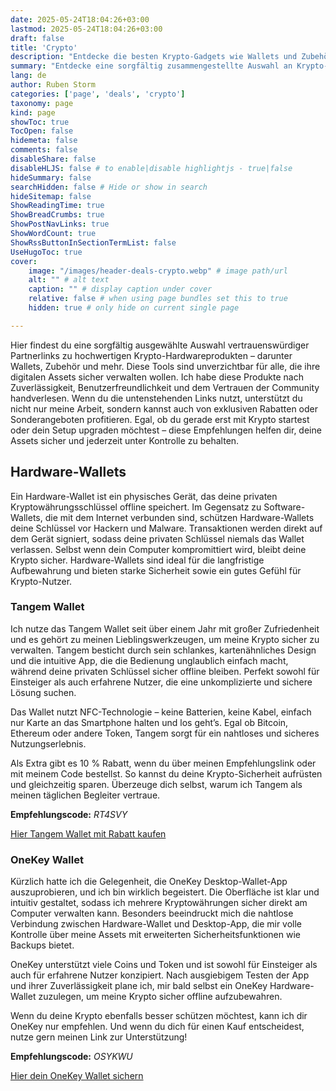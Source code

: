 ```yaml
---
date: 2025-05-24T18:04:26+03:00
lastmod: 2025-05-24T18:04:26+03:00
draft: false
title: 'Crypto'
description: "Entdecke die besten Krypto-Gadgets wie Wallets und Zubehör – einige mit Rabatten über meinen Empfehlungslink."
summary: "Entdecke eine sorgfältig zusammengestellte Auswahl an Krypto-Produkten – von Hardware-Wallets über Zubehör bis hin zu vielem mehr – alles bequem an einem Ort. Einige Artikel sind sogar mit exklusiven Rabatten erhältlich, wenn du über meinen Empfehlungslink einkaufst."
lang: de
author: Ruben Storm
categories: ['page', 'deals', 'crypto']
taxonomy: page
kind: page
showToc: true
TocOpen: false
hidemeta: false
comments: false
disableShare: false
disableHLJS: false # to enable|disable highlightjs - true|false
hideSummary: false
searchHidden: false # Hide or show in search
hideSitemap: false
ShowReadingTime: true
ShowBreadCrumbs: true
ShowPostNavLinks: true
ShowWordCount: true
ShowRssButtonInSectionTermList: false
UseHugoToc: true
cover:
    image: "/images/header-deals-crypto.webp" # image path/url
    alt: "" # alt text
    caption: "" # display caption under cover
    relative: false # when using page bundles set this to true
    hidden: true # only hide on current single page

---
```


Hier findest du eine sorgfältig ausgewählte Auswahl vertrauenswürdiger Partnerlinks zu hochwertigen Krypto-Hardwareprodukten – darunter Wallets, Zubehör und mehr. Diese Tools sind unverzichtbar für alle, die ihre digitalen Assets sicher verwalten wollen. Ich habe diese Produkte nach Zuverlässigkeit, Benutzerfreundlichkeit und dem Vertrauen der Community handverlesen. Wenn du die untenstehenden Links nutzt, unterstützt du nicht nur meine Arbeit, sondern kannst auch von exklusiven Rabatten oder Sonderangeboten profitieren. Egal, ob du gerade erst mit Krypto startest oder dein Setup upgraden möchtest – diese Empfehlungen helfen dir, deine Assets sicher und jederzeit unter Kontrolle zu behalten.

## Hardware-Wallets

Ein Hardware-Wallet ist ein physisches Gerät, das deine privaten Kryptowährungsschlüssel offline speichert. Im Gegensatz zu Software-Wallets, die mit dem Internet verbunden sind, schützen Hardware-Wallets deine Schlüssel vor Hackern und Malware. Transaktionen werden direkt auf dem Gerät signiert, sodass deine privaten Schlüssel niemals das Wallet verlassen. Selbst wenn dein Computer kompromittiert wird, bleibt deine Krypto sicher. Hardware-Wallets sind ideal für die langfristige Aufbewahrung und bieten starke Sicherheit sowie ein gutes Gefühl für Krypto-Nutzer.

### Tangem Wallet

Ich nutze das Tangem Wallet seit über einem Jahr mit großer Zufriedenheit und es gehört zu meinen Lieblingswerkzeugen, um meine Krypto sicher zu verwalten. Tangem besticht durch sein schlankes, kartenähnliches Design und die intuitive App, die die Bedienung unglaublich einfach macht, während deine privaten Schlüssel sicher offline bleiben. Perfekt sowohl für Einsteiger als auch erfahrene Nutzer, die eine unkomplizierte und sichere Lösung suchen.

Das Wallet nutzt NFC-Technologie – keine Batterien, keine Kabel, einfach nur Karte an das Smartphone halten und los geht’s. Egal ob Bitcoin, Ethereum oder andere Token, Tangem sorgt für ein nahtloses und sicheres Nutzungserlebnis.

Als Extra gibt es 10 % Rabatt, wenn du über meinen Empfehlungslink oder mit meinem Code bestellst. So kannst du deine Krypto-Sicherheit aufrüsten und gleichzeitig sparen. Überzeuge dich selbst, warum ich Tangem als meinen täglichen Begleiter vertraue.

**Empfehlungscode:** *RT4SVY*

[Hier Tangem Wallet mit Rabatt kaufen](TangemLink)

### OneKey Wallet

Kürzlich hatte ich die Gelegenheit, die OneKey Desktop-Wallet-App auszuprobieren, und ich bin wirklich begeistert. Die Oberfläche ist klar und intuitiv gestaltet, sodass ich mehrere Kryptowährungen sicher direkt am Computer verwalten kann. Besonders beeindruckt mich die nahtlose Verbindung zwischen Hardware-Wallet und Desktop-App, die mir volle Kontrolle über meine Assets mit erweiterten Sicherheitsfunktionen wie Backups bietet.

OneKey unterstützt viele Coins und Token und ist sowohl für Einsteiger als auch für erfahrene Nutzer konzipiert. Nach ausgiebigem Testen der App und ihrer Zuverlässigkeit plane ich, mir bald selbst ein OneKey Hardware-Wallet zuzulegen, um meine Krypto sicher offline aufzubewahren.

Wenn du deine Krypto ebenfalls besser schützen möchtest, kann ich dir OneKey nur empfehlen. Und wenn du dich für einen Kauf entscheidest, nutze gern meinen Link zur Unterstützung!

**Empfehlungscode:** *OSYKWU*

[Hier dein OneKey Wallet sichern](OneKeyLink)


[TangemLink]: https://tangem.com/pricing/?promocode=RT4SVY
[OneKeyLink]: https://onekey.so/r/OSYKWU
